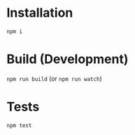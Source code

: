 # Installation
`npm i`

# Build (Development)
`npm run build` (or `npm run watch`)

# Tests
`npm test`